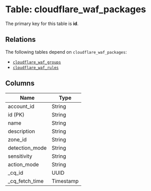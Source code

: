 # Table: cloudflare_waf_packages


The primary key for this table is **id**.

## Relations
The following tables depend on `cloudflare_waf_packages`:
  - [`cloudflare_waf_groups`](cloudflare_waf_groups.md)
  - [`cloudflare_waf_rules`](cloudflare_waf_rules.md)

## Columns
| Name          | Type          |
| ------------- | ------------- |
|account_id|String|
|id (PK)|String|
|name|String|
|description|String|
|zone_id|String|
|detection_mode|String|
|sensitivity|String|
|action_mode|String|
|_cq_id|UUID|
|_cq_fetch_time|Timestamp|